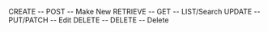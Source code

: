 CREATE -- POST -- Make New
RETRIEVE -- GET -- LIST/Search
UPDATE -- PUT/PATCH -- Edit
DELETE -- DELETE -- Delete